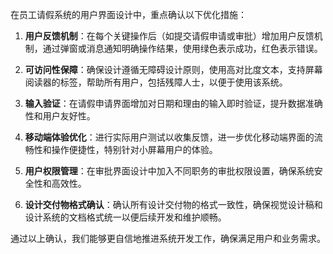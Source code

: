 在员工请假系统的用户界面设计中，重点确认以下优化措施：

1. **用户反馈机制**：在每个关键操作后（如提交请假申请或审批）增加用户反馈机制，通过弹窗或消息通知明确操作结果，使用绿色表示成功，红色表示错误。

2. **可访问性保障**：确保设计遵循无障碍设计原则，使用高对比度文本，支持屏幕阅读器的标签，帮助所有用户，包括残障人士，以便于使用该系统。

3. **输入验证**：在请假申请界面增加对日期和理由的输入即时验证，提升数据准确性和用户友好性。

4. **移动端体验优化**：进行实际用户测试以收集反馈，进一步优化移动端界面的流畅性和操作便捷性，特别针对小屏幕用户的体验。

5. **用户权限管理**：在审批界面设计中加入不同职务的审批权限设置，确保系统安全性和高效性。

6. **设计交付物格式确认**：确认所有设计交付物的格式一致性，确保视觉设计稿和设计系统的文档格式统一以便后续开发和维护顺畅。

通过以上确认，我们能够更自信地推进系统开发工作，确保满足用户和业务需求。

